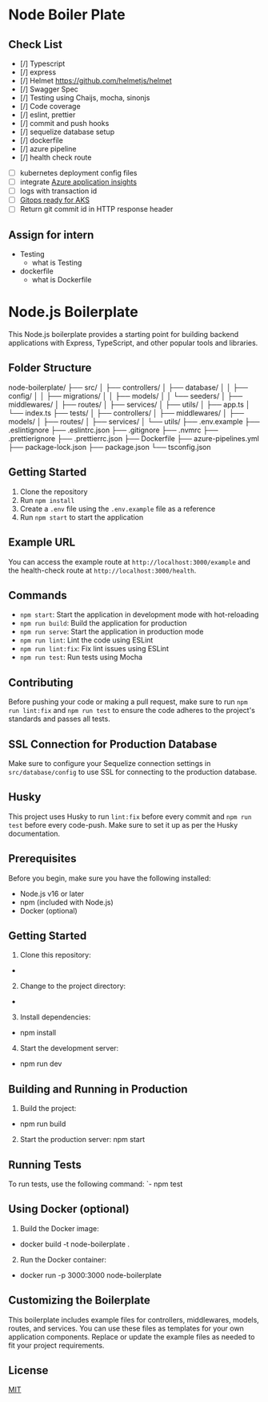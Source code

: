 # Node Boiler Plate

## Check List
- [/] Typescript
- [/] express
- [/] Helmet https://github.com/helmetjs/helmet
- [/] Swagger Spec
- [/] Testing using Chaijs, mocha, sinonjs
- [/] Code coverage
- [/] eslint, prettier
- [/] commit and push hooks 
- [/] sequelize database setup
- [/] dockerfile
- [/] azure pipeline
- [/] health check route
- [ ] kubernetes deployment config files
- [ ] integrate [Azure application insights](https://learn.microsoft.com/en-us/azure/azure-monitor/app/nodejs)
- [ ] logs with transaction id
- [ ] [Gitops ready for AKS](https://learn.microsoft.com/en-us/azure/azure-arc/kubernetes/tutorial-use-gitops-flux2?tabs=azure-cli)
- [ ] Return git commit id in HTTP response header

## Assign for intern
- Testing
  - what is Testing
- dockerfile
  - what is Dockerfile


# Node.js Boilerplate

This Node.js boilerplate provides a starting point for building backend applications with Express, TypeScript, and other popular tools and libraries.
## Folder Structure

node-boilerplate/
├── src/
│   ├── controllers/
│   ├── database/
│   │   ├── config/
│   │   ├── migrations/
│   │   ├── models/
│   │   └── seeders/
│   ├── middlewares/
│   ├── routes/
│   ├── services/
│   ├── utils/
│   ├── app.ts
│   └── index.ts
├── tests/
│   ├── controllers/
│   ├── middlewares/
│   ├── models/
│   ├── routes/
│   ├── services/
│   └── utils/
├── .env.example
├── .eslintignore
├── .eslintrc.json
├── .gitignore
├── .nvmrc
├── .prettierignore
├── .prettierrc.json
├── Dockerfile
├── azure-pipelines.yml
├── package-lock.json
├── package.json
└── tsconfig.json

## Getting Started

1. Clone the repository
2. Run `npm install`
3. Create a `.env` file using the `.env.example` file as a reference
4. Run `npm start` to start the application

## Example URL

You can access the example route at `http://localhost:3000/example` and the health-check route at `http://localhost:3000/health`.

## Commands

- `npm start`: Start the application in development mode with hot-reloading
- `npm run build`: Build the application for production
- `npm run serve`: Start the application in production mode
- `npm run lint`: Lint the code using ESLint
- `npm run lint:fix`: Fix lint issues using ESLint
- `npm run test`: Run tests using Mocha

## Contributing

Before pushing your code or making a pull request, make sure to run `npm run lint:fix` and `npm run test` to ensure the code adheres to the project's standards and passes all tests.

## SSL Connection for Production Database

Make sure to configure your Sequelize connection settings in `src/database/config` to use SSL for connecting to the production database.

## Husky

This project uses Husky to run `lint:fix` before every commit and `npm run test` before every code-push. Make sure to set it up as per the Husky documentation.


## Prerequisites

Before you begin, make sure you have the following installed:

- Node.js v16 or later
- npm (included with Node.js)
- Docker (optional)

## Getting Started

1. Clone this repository:
  -

2. Change to the project directory:
  -

3. Install dependencies:
  - npm install

4. Start the development server:
  - npm run dev

## Building and Running in Production

1. Build the project:
  - npm run build

2. Start the production server:
  npm start

## Running Tests

To run tests, use the following command:
`- npm test

## Using Docker (optional)

1. Build the Docker image:
  - docker build -t node-boilerplate .

2. Run the Docker container:
  - docker run -p 3000:3000 node-boilerplate

## Customizing the Boilerplate

This boilerplate includes example files for controllers, middlewares, models, routes, and services. You can use these files as templates for your own application components. Replace or update the example files as needed to fit your project requirements.

## License

[MIT](LICENSE)
